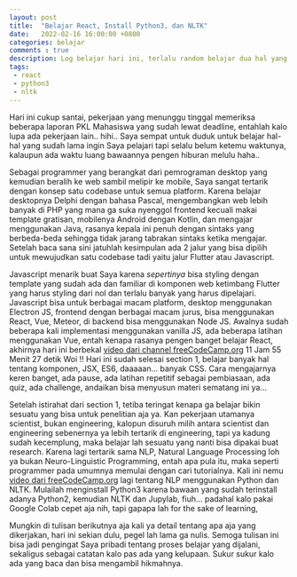 ```yaml
---
layout: post
title:  "Belajar React, Install Python3, dan NLTK"
date:   2022-02-16 16:00:00 +0800
categories: belajar
comments : true
description: Log belajar hari ini, terlalu random belajar dua hal yang tidak begitu berhubungan yaitu React JS dan NLP menggunakan Python3, NLTK, dan Jupylab
tags: 
 - react 
 - python3
 - nltk
---
```


Hari ini cukup santai, pekerjaan yang menunggu tinggal memeriksa beberapa laporan PKL Mahasiswa yang sudah lewat deadline, entahlah kalo lupa ada pekerjaan lain.. hihi.. Saya sempat untuk duduk untuk belajar hal-hal yang sudah lama ingin Saya pelajari tapi selalu belum ketemu waktunya, kalaupun ada waktu luang bawaannya pengen hiburan melulu haha..

Sebagai programmer yang berangkat dari pemrograman desktop yang kemudian beralih ke web sambil melipir ke mobile, Saya sangat tertarik dengan konsep satu codebase untuk semua platform. Karena belajar desktopnya Delphi dengan bahasa Pascal, mengembangkan web lebih banyak di PHP yang mana ga suka nyenggol frontend kecuali makai template gratisan, mobilenya Android dengan Kotlin, dan mengajar menggunakan Java, rasanya kepala ini penuh dengan sintaks yang berbeda-beda sehingga tidak jarang tabrakan sintaks ketika mengajar. Setelah baca sana sini jatuhlah kesimpulan ada 2 jalur yang bisa dipilih untuk mewujudkan satu codebase tadi yaitu jalur Flutter atau Javascript. 

Javascript menarik buat Saya karena *sepertinya* bisa styling dengan template yang sudah ada dan familiar di komponen web ketimbang Flutter yang harus styling dari nol dan terlalu banyak yang harus dipelajari. Javascript bisa untuk berbagai macam platform, desktop menggunakan Electron JS, frontend dengan berbagai macam jurus, bisa menggunakan React, Vue, Meteor, di backend bisa menggunakan Node JS. Awalnya sudah beberapa kali implementasi menggunakan vanilla JS, ada beberapa latihan menggunakan Vue, entah kenapa rasanya pengen banget belajar React, akhirnya hari ini berbekal [video dari channel freeCodeCamp.org]({https://www.youtube.com/watch?v=bMknfKXIFA8}) 11 Jam 55 Menit 27 detik Woi !! Hari ini sudah selesai section 1, belajar banyak hal tentang komponen, JSX, ES6, daaaaan... banyak CSS. Cara mengajarnya keren banget, ada pause, ada latihan repetitif sebagai pembiasaan, ada quiz, ada challenge, andaikan bisa menyusun materi sematang ini ya...

Setelah istirahat dari section 1, tetiba teringat kenapa ga belajar bikin sesuatu yang bisa untuk penelitian aja ya. Kan pekerjaan utamanya scientist, bukan engineering, kalopun disuruh milih antara scientist dan engineering sebenernya ya lebih tertarik di engineering, tapi ya kadung sudah kecemplung, maka belajar lah sesuatu yang nanti bisa dipakai buat research. Karena lagi tertarik sama NLP, Natural Language Processing loh ya bukan Neuro-Linguistic Programming, entah apa pula itu, maka seperti programmer pada umumnya memulai dengan cari tutorialnya. Kali ini nemu [video dari freeCodeCamp.org]({https://www.youtube.com/watch?v=X2vAabgKiuM}) lagi tentang NLP menggunakan Python dan NLTK. Mulailah menginstall Python3 karena bawaan yang sudah terinstall adanya Python2, kemudian NLTK dan Jupylab, fiuh... padahal kalo pakai Google Colab cepet aja nih, tapi gapapa lah for the sake of learning, 

Mungkin di tulisan berikutnya aja kali ya detail tentang apa aja yang dikerjakan, hari ini sekian dulu, pegel lah lama ga nulis. Semoga tulisan ini bisa jadi pengingat Saya pribadi tentang proses belajar yang dijalani, sekaligus sebagai catatan kalo pas ada yang kelupaan. Sukur sukur kalo ada yang baca dan bisa mengambil hikmahnya.